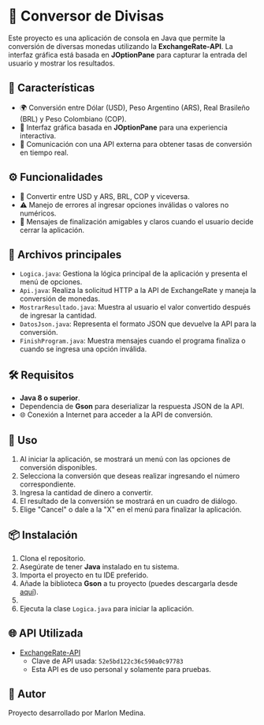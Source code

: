 # 💱 Conversor de Divisas

Este proyecto es una aplicación de consola en Java que permite la conversión de diversas monedas utilizando la **ExchangeRate-API**. La interfaz gráfica está basada en **JOptionPane** para capturar la entrada del usuario y mostrar los resultados.

## 🚀 Características

- 🌍 Conversión entre Dólar (USD), Peso Argentino (ARS), Real Brasileño (BRL) y Peso Colombiano (COP).
- 🎨 Interfaz gráfica basada en **JOptionPane** para una experiencia interactiva.
- 🔗 Comunicación con una API externa para obtener tasas de conversión en tiempo real.

## ⚙️ Funcionalidades

- 🔄 Convertir entre USD y ARS, BRL, COP y viceversa.
- ⚠️ Manejo de errores al ingresar opciones inválidas o valores no numéricos.
- 💬 Mensajes de finalización amigables y claros cuando el usuario decide cerrar la aplicación.

## 📁 Archivos principales

- `Logica.java`: Gestiona la lógica principal de la aplicación y presenta el menú de opciones.
- `Api.java`: Realiza la solicitud HTTP a la API de ExchangeRate y maneja la conversión de monedas.
- `MostrarResultado.java`: Muestra al usuario el valor convertido después de ingresar la cantidad.
- `DatosJson.java`: Representa el formato JSON que devuelve la API para la conversión.
- `FinishProgram.java`: Muestra mensajes cuando el programa finaliza o cuando se ingresa una opción inválida.

## 🛠️ Requisitos

- **Java 8 o superior**.
- Dependencia de **Gson** para deserializar la respuesta JSON de la API.
- 🌐 Conexión a Internet para acceder a la API de conversión.

## 📖 Uso

1. Al iniciar la aplicación, se mostrará un menú con las opciones de conversión disponibles.
2. Selecciona la conversión que deseas realizar ingresando el número correspondiente.
3. Ingresa la cantidad de dinero a convertir.
4. El resultado de la conversión se mostrará en un cuadro de diálogo.
5. Elige "Cancel" o dale a la "X" en el menú para finalizar la aplicación.

## 📦 Instalación

1. Clona el repositorio.
2. Asegúrate de tener **Java** instalado en tu sistema.
3. Importa el proyecto en tu IDE preferido.
4. Añade la biblioteca **Gson** a tu proyecto (puedes descargarla desde [aquí](https://github.com/google/gson)).
5. 
6. Ejecuta la clase `Logica.java` para iniciar la aplicación.

## 🌐 API Utilizada

- [ExchangeRate-API](https://www.exchangerate-api.com/)
    - Clave de API usada: `52e5bd122c36c590a0c97783`
    - Esta API es de uso personal y solamente para pruebas.

## 👤 Autor

Proyecto desarrollado por Marlon Medina.
